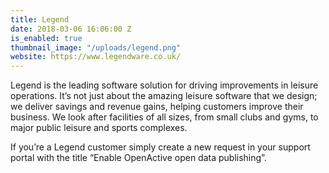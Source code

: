```yaml
---
title: Legend
date: 2018-03-06 16:06:00 Z
is_enabled: true
thumbnail_image: "/uploads/legend.png"
website: https://www.legendware.co.uk/
---
```


Legend is the leading software solution for driving improvements in leisure operations. It’s not just about the amazing leisure software that we design; we deliver savings and revenue gains, helping customers improve their business. We look after facilities of all sizes, from small clubs and gyms, to major public leisure and sports complexes.

If you’re a Legend customer simply create a new request in your support portal with the title “Enable OpenActive open data publishing”.